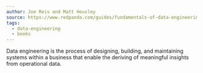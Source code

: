 ```yaml
---
author: Joe Reis and Matt Housley
source: https://www.redpanda.com/guides/fundamentals-of-data-engineering
tags:
  - data-engineering
  - books
---
```

Data engineering is the process of designing, building, and maintaining systems within a business that enable the deriving of meaningful insights from operational data.